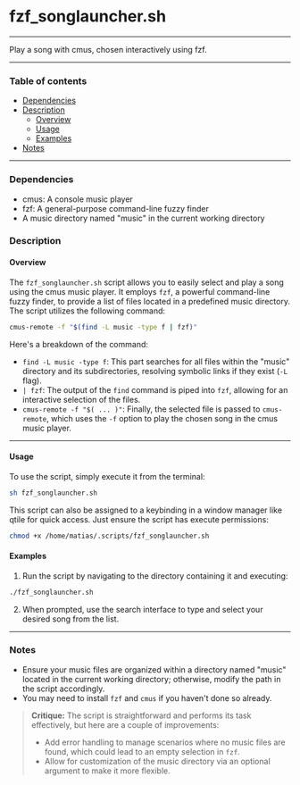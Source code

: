 # fzf_songlauncher.sh

---

Play a song with cmus, chosen interactively using fzf.

---

### Table of contents

- [Dependencies](#dependencies)
- [Description](#description)
    - [Overview](#overview)
    - [Usage](#usage)
    - [Examples](#examples)
- [Notes](#notes)

---

<a name="dependencies" />

### Dependencies

- cmus: A console music player
- fzf: A general-purpose command-line fuzzy finder
- A music directory named "music" in the current working directory

<a name="description" />

### Description

<a name="overview" />

#### Overview

The `fzf_songlauncher.sh` script allows you to easily select and play a song using the cmus music player. It employs `fzf`, a powerful command-line fuzzy finder, to provide a list of files located in a predefined music directory. The script utilizes the following command:

```sh
cmus-remote -f "$(find -L music -type f | fzf)"
```

Here's a breakdown of the command:

- `find -L music -type f`: This part searches for all files within the "music" directory and its subdirectories, resolving symbolic links if they exist (`-L` flag).
- `| fzf`: The output of the `find` command is piped into `fzf`, allowing for an interactive selection of the files.
- `cmus-remote -f "$( ... )"`: Finally, the selected file is passed to `cmus-remote`, which uses the `-f` option to play the chosen song in the cmus music player.

---

<a name="usage" />

#### Usage

To use the script, simply execute it from the terminal:

```sh
sh fzf_songlauncher.sh
```

This script can also be assigned to a keybinding in a window manager like qtile for quick access. Just ensure the script has execute permissions:

```sh
chmod +x /home/matias/.scripts/fzf_songlauncher.sh
```

<a name="examples" />

#### Examples

1. Run the script by navigating to the directory containing it and executing:

```sh
./fzf_songlauncher.sh
```

2. When prompted, use the search interface to type and select your desired song from the list.

---

<a name="notes" />

### Notes

- Ensure your music files are organized within a directory named "music" located in the current working directory; otherwise, modify the path in the script accordingly.
- You may need to install `fzf` and `cmus` if you haven't done so already.

> **Critique:** 
> The script is straightforward and performs its task effectively, but here are a couple of improvements:
> - Add error handling to manage scenarios where no music files are found, which could lead to an empty selection in `fzf`.
> - Allow for customization of the music directory via an optional argument to make it more flexible.
